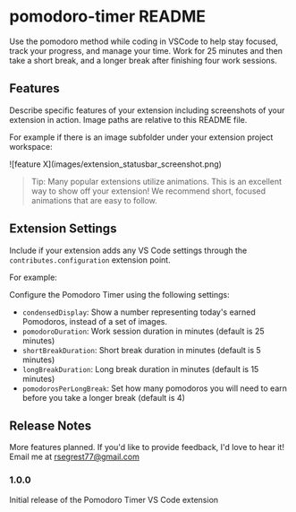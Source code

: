 # pomodoro-timer README

Use the pomodoro method while coding in VSCode to help stay focused, track your progress, and manage your time. Work for 25 minutes and then take a short break, and a longer break after finishing four work sessions.


## Features

Describe specific features of your extension including screenshots of your extension in action. Image paths are relative to this README file.

For example if there is an image subfolder under your extension project workspace:

\!\[feature X\]\(images/extension_statusbar_screenshot.png\)

> Tip: Many popular extensions utilize animations. This is an excellent way to show off your extension! We recommend short, focused animations that are easy to follow.

## Extension Settings

Include if your extension adds any VS Code settings through the `contributes.configuration` extension point.

For example:

Configure the Pomodoro Timer using the following settings:

* `condensedDisplay`: Show a number representing today's earned Pomodoros, instead of a set of images.
* `pomodoroDuration`: Work session duration in minutes (default is 25 minutes)
* `shortBreakDuration`: Short break duration in minutes (default is 5 minutes)
* `longBreakDuration`: Long break duration in minutes (default is 15 minutes)
* `pomodorosPerLongBreak`: Set how many pomodoros you will need to earn before you take a longer break (default is 4)

## Release Notes

More features planned. If you'd like to provide feedback, I'd love to hear it! Email me at rsegrest77@gmail.com

### 1.0.0

Initial release of the Pomodoro Timer VS Code extension

